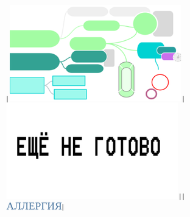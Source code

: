 


| [<img src="./аллергия обложка.png" alt="drawing" width="450"/>](README-Allergy.md)      | [<img src="./не готово.png" alt="drawing" width="450"/>](README-Allergy.md)      | 
|<span style="color: #507AA3; font-family: Corbel Light; font-size: 2em;">АЛЛЕРГИЯ</span>| 


